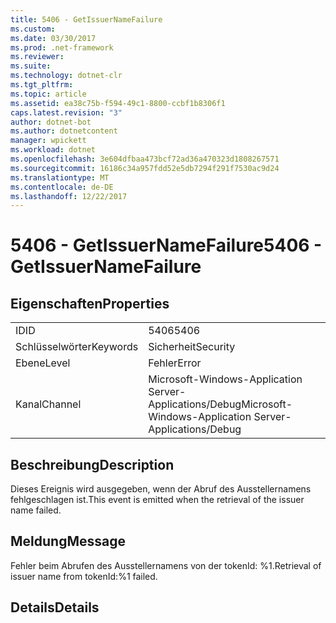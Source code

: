 ```yaml
---
title: 5406 - GetIssuerNameFailure
ms.custom: 
ms.date: 03/30/2017
ms.prod: .net-framework
ms.reviewer: 
ms.suite: 
ms.technology: dotnet-clr
ms.tgt_pltfrm: 
ms.topic: article
ms.assetid: ea38c75b-f594-49c1-8800-ccbf1b8306f1
caps.latest.revision: "3"
author: dotnet-bot
ms.author: dotnetcontent
manager: wpickett
ms.workload: dotnet
ms.openlocfilehash: 3e604dfbaa473bcf72ad36a470323d1808267571
ms.sourcegitcommit: 16186c34a957fdd52e5db7294f291f7530ac9d24
ms.translationtype: MT
ms.contentlocale: de-DE
ms.lasthandoff: 12/22/2017
---
```

# <a name="5406---getissuernamefailure"></a><span data-ttu-id="f106e-102">5406 - GetIssuerNameFailure</span><span class="sxs-lookup"><span data-stu-id="f106e-102">5406 - GetIssuerNameFailure</span></span>
## <a name="properties"></a><span data-ttu-id="f106e-103">Eigenschaften</span><span class="sxs-lookup"><span data-stu-id="f106e-103">Properties</span></span>  
  
|||  
|-|-|  
|<span data-ttu-id="f106e-104">ID</span><span class="sxs-lookup"><span data-stu-id="f106e-104">ID</span></span>|<span data-ttu-id="f106e-105">5406</span><span class="sxs-lookup"><span data-stu-id="f106e-105">5406</span></span>|  
|<span data-ttu-id="f106e-106">Schlüsselwörter</span><span class="sxs-lookup"><span data-stu-id="f106e-106">Keywords</span></span>|<span data-ttu-id="f106e-107">Sicherheit</span><span class="sxs-lookup"><span data-stu-id="f106e-107">Security</span></span>|  
|<span data-ttu-id="f106e-108">Ebene</span><span class="sxs-lookup"><span data-stu-id="f106e-108">Level</span></span>|<span data-ttu-id="f106e-109">Fehler</span><span class="sxs-lookup"><span data-stu-id="f106e-109">Error</span></span>|  
|<span data-ttu-id="f106e-110">Kanal</span><span class="sxs-lookup"><span data-stu-id="f106e-110">Channel</span></span>|<span data-ttu-id="f106e-111">Microsoft-Windows-Application Server-Applications/Debug</span><span class="sxs-lookup"><span data-stu-id="f106e-111">Microsoft-Windows-Application Server-Applications/Debug</span></span>|  
  
## <a name="description"></a><span data-ttu-id="f106e-112">Beschreibung</span><span class="sxs-lookup"><span data-stu-id="f106e-112">Description</span></span>  
 <span data-ttu-id="f106e-113">Dieses Ereignis wird ausgegeben, wenn der Abruf des Ausstellernamens fehlgeschlagen ist.</span><span class="sxs-lookup"><span data-stu-id="f106e-113">This event is emitted when the retrieval of the issuer name failed.</span></span>  
  
## <a name="message"></a><span data-ttu-id="f106e-114">Meldung</span><span class="sxs-lookup"><span data-stu-id="f106e-114">Message</span></span>  
 <span data-ttu-id="f106e-115">Fehler beim Abrufen des Ausstellernamens von der tokenId: %1.</span><span class="sxs-lookup"><span data-stu-id="f106e-115">Retrieval of issuer name from tokenId:%1 failed.</span></span>  
  
## <a name="details"></a><span data-ttu-id="f106e-116">Details</span><span class="sxs-lookup"><span data-stu-id="f106e-116">Details</span></span>

